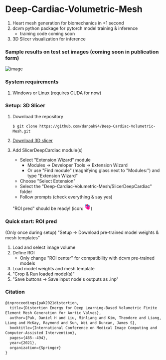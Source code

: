 # Deep-Cardiac-Volumetric-Mesh

1. Heart mesh generation for biomechanics in <1 second
2. dcvm python package for pytorch model training & inference
    - training code coming soon
3. 3D Slicer visualization for inference

### Sample results on test set images (coming soon in publication form)

![image](https://user-images.githubusercontent.com/21160618/229584166-ff870933-1009-4826-8ae4-0ebde1cd7e07.png)

### System requirements

1. Windows or Linux (requires CUDA for now)

### Setup: 3D Slicer

1. Download the repository
    ```shell
    $ git clone https://github.com/danpak94/Deep-Cardiac-Volumetric-Mesh.git
    ```

2. [Download 3D slicer](https://download.slicer.org/)

3. Add SlicerDeepCardiac module(s)
    - Select "Extension Wizard" module
        - Modules &rarr; Developer Tools &rarr; Extension Wizard
        - Or use "Find module" (magnifying glass next to "Modules:") and type "Extension Wizard"
    - Choose "Select Extension"
    - Select the "Deep-Cardiac-Volumetric-Mesh/SlicerDeepCardiac" folder
    - Follow prompts (check everything & say yes)

    "ROI pred" should be ready! (icon: <img src="SlicerDeepCardiac/RoiPred/Resources/Icons/RoiPred.png" width="20">)

### Quick start: ROI pred

(Only once during setup) "Setup &rarr; Download pre-trained model weights & mesh templates"
1. Load and select image volume
2. Define ROI
    - Only change "ROI center" for compatibility with dcvm pre-trained models
3. Load model weights and mesh template
4. "Crop & Run loaded model(s)"
5. "Save buttons &rarr; Save input node's outputs as .inp"

### Citation
```
@inproceedings{pak2021distortion,
  title={Distortion Energy for Deep Learning-Based Volumetric Finite Element Mesh Generation for Aortic Valves},
  author={Pak, Daniel H and Liu, Minliang and Kim, Theodore and Liang, Liang and McKay, Raymond and Sun, Wei and Duncan, James S},
  booktitle={International Conference on Medical Image Computing and Computer-Assisted Intervention},
  pages={485--494},
  year={2021},
  organization={Springer}
}
```